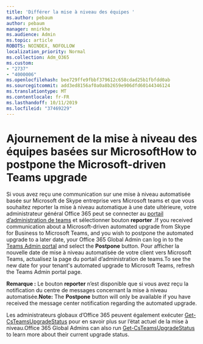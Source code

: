 ```yaml
---
title: 'Différer la mise à niveau des équipes '
ms.author: pebaum
author: pebaum
manager: mnirkhe
ms.audience: Admin
ms.topic: article
ROBOTS: NOINDEX, NOFOLLOW
localization_priority: Normal
ms.collection: Adm_O365
ms.custom:
- "2737"
- "4000006"
ms.openlocfilehash: bee729ffe9fbbf379612c658cdad25b1fbfdd0ab
ms.sourcegitcommit: add3ed8156af0a0a8b2659e906dfd60144346124
ms.translationtype: MT
ms.contentlocale: fr-FR
ms.lasthandoff: 10/11/2019
ms.locfileid: "37469229"
---
```

# <a name="how-to-postpone-the-microsoft-driven-teams-upgrade"></a><span data-ttu-id="b6900-102">Ajournement de la mise à niveau des équipes basées sur Microsoft</span><span class="sxs-lookup"><span data-stu-id="b6900-102">How to postpone the Microsoft-driven Teams upgrade</span></span>

<span data-ttu-id="b6900-103">Si vous avez reçu une communication sur une mise à niveau automatisée basée sur Microsoft de Skype entreprise vers Microsoft teams et que vous souhaitez reporter la mise à niveau automatique à une date ultérieure, votre administrateur général Office 365 peut se connecter au [portail d’administration de teams](https://admin.teams.microsoft.com/dashboard) et sélectionner bouton **reporter** .</span><span class="sxs-lookup"><span data-stu-id="b6900-103">If you received communication about a Microsoft-driven automated upgrade from Skype for Business to Microsoft Teams, and you wish to postpone the automated upgrade to a later date, your Office 365 Global Admin can log in to the [Teams Admin portal](https://admin.teams.microsoft.com/dashboard) and select the **Postpone** button.</span></span> <span data-ttu-id="b6900-104">Pour afficher la nouvelle date de mise à niveau automatisée de votre client vers Microsoft Teams, actualisez la page du portail d’administration de teams.</span><span class="sxs-lookup"><span data-stu-id="b6900-104">To see the new date for your tenant's automated upgrade to Microsoft Teams, refresh the Teams Admin portal page.</span></span>

<span data-ttu-id="b6900-105">**Remarque :** Le bouton **reporter** n’est disponible que si vous avez reçu la notification du centre de messages concernant la mise à niveau automatisée.</span><span class="sxs-lookup"><span data-stu-id="b6900-105">**Note:** The **Postpone** button will only be available if you have received the message center notification regarding the automated upgrade.</span></span> 

<span data-ttu-id="b6900-106">Les administrateurs globaux d’Office 365 peuvent également exécuter [Get-CsTeamsUpgradeStatus](https://docs.microsoft.com/en-us/powershell/module/skype/get-csteamsupgradestatus?view=skype-ps) pour en savoir plus sur l’état actuel de la mise à niveau.</span><span class="sxs-lookup"><span data-stu-id="b6900-106">Office 365 Global Admins can also run [Get-CsTeamsUpgradeStatus](https://docs.microsoft.com/en-us/powershell/module/skype/get-csteamsupgradestatus?view=skype-ps) to learn more about their current upgrade status.</span></span> 